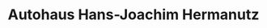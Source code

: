 ---
title: "Autohaus Hans-Joachim Hermanutz"
url: /aichstetten/autohaus-hans-joachim-hermanutz/
shop: Autohaus
---